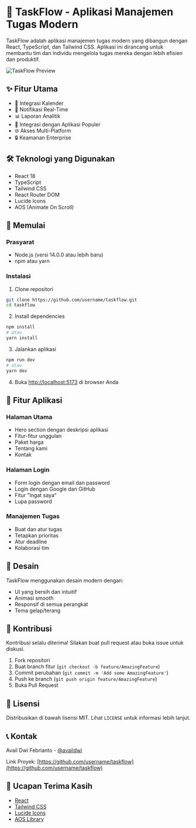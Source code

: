 # 🚀 TaskFlow - Aplikasi Manajemen Tugas Modern

TaskFlow adalah aplikasi manajemen tugas modern yang dibangun dengan React, TypeScript, dan Tailwind CSS. Aplikasi ini dirancang untuk membantu tim dan individu mengelola tugas mereka dengan lebih efisien dan produktif.

![TaskFlow Preview](https://via.placeholder.com/800x400?text=TaskFlow+Preview)

## ✨ Fitur Utama

- 📅 Integrasi Kalender
- 🔔 Notifikasi Real-Time
- 📊 Laporan Analitik
- 🔄 Integrasi dengan Aplikasi Populer
- 🌐 Akses Multi-Platform
- 🔒 Keamanan Enterprise

## 🛠️ Teknologi yang Digunakan

- React 18
- TypeScript
- Tailwind CSS
- React Router DOM
- Lucide Icons
- AOS (Animate On Scroll)

## 🚀 Memulai

### Prasyarat

- Node.js (versi 14.0.0 atau lebih baru)
- npm atau yarn

### Instalasi

1. Clone repositori
```bash
git clone https://github.com/username/taskflow.git
cd taskflow
```

2. Install dependencies
```bash
npm install
# atau
yarn install
```

3. Jalankan aplikasi
```bash
npm run dev
# atau
yarn dev
```

4. Buka [http://localhost:5173](http://localhost:5173) di browser Anda

## 📱 Fitur Aplikasi

### Halaman Utama
- Hero section dengan deskripsi aplikasi
- Fitur-fitur unggulan
- Paket harga
- Tentang kami
- Kontak

### Halaman Login
- Form login dengan email dan password
- Login dengan Google dan GitHub
- Fitur "Ingat saya"
- Lupa password

### Manajemen Tugas
- Buat dan atur tugas
- Tetapkan prioritas
- Atur deadline
- Kolaborasi tim

## 🎨 Desain

TaskFlow menggunakan desain modern dengan:
- UI yang bersih dan intuitif
- Animasi smooth
- Responsif di semua perangkat
- Tema gelap/terang

## 🤝 Kontribusi

Kontribusi selalu diterima! Silakan buat pull request atau buka issue untuk diskusi.

1. Fork repositori
2. Buat branch fitur (`git checkout -b feature/AmazingFeature`)
3. Commit perubahan (`git commit -m 'Add some AmazingFeature'`)
4. Push ke branch (`git push origin feature/AmazingFeature`)
5. Buka Pull Request

## 📝 Lisensi

Distribusikan di bawah lisensi MIT. Lihat `LICENSE` untuk informasi lebih lanjut.

## 📞 Kontak

Avail Dwi Febrianto - [@availdwi](https://twitter.com/availdwi)

Link Proyek: [https://github.com/username/taskflow](https://github.com/username/taskflow)

## 🙏 Ucapan Terima Kasih

- [React](https://reactjs.org/)
- [Tailwind CSS](https://tailwindcss.com/)
- [Lucide Icons](https://lucide.dev/)
- [AOS Library](https://michalsnik.github.io/aos/)
